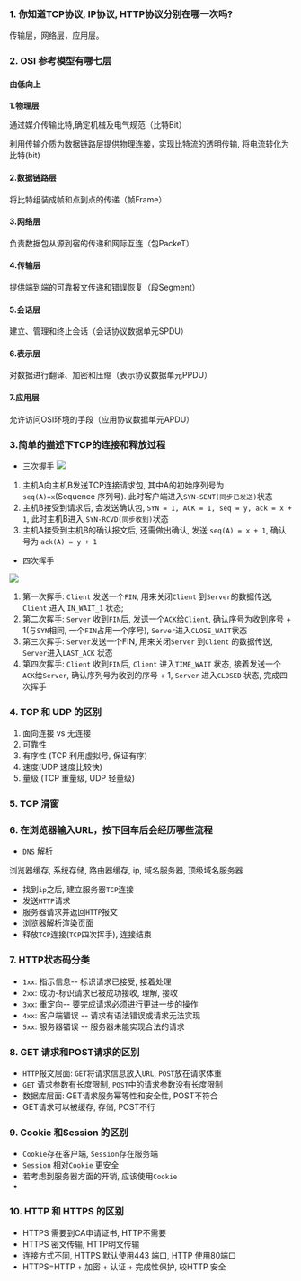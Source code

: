 ### 1. 你知道TCP协议, IP协议, HTTP协议分别在哪一次吗?

传输层，网络层，应用层。

### 2. OSI 参考模型有哪七层

#### 由低向上

**1.物理层**

通过媒介传输比特,确定机械及电气规范（比特Bit）

利用传输介质为数据链路层提供物理连接，实现比特流的透明传输, 将电流转化为比特(bit)

#### 2.数据链路层

将比特组装成帧和点到点的传递（帧Frame）

#### 3.网络层

负责数据包从源到宿的传递和网际互连（包PackeT）

#### 4.传输层

提供端到端的可靠报文传递和错误恢复（段Segment）

#### 5.会话层

建立、管理和终止会话（会话协议数据单元SPDU）

#### 6.表示层

对数据进行翻译、加密和压缩（表示协议数据单元PPDU）

#### 7.应用层

允许访问OSI环境的手段（应用协议数据单元APDU）

### 3.简单的描述下TCP的连接和释放过程
- 三次握手
![](https://raw.githubusercontent.com/xiaoxiunique/Image/master/20190526205305.png)
1) 主机A向主机B发送TCP连接请求包, 其中A的初始序列号为`seq(A)=x`(Sequence 序列号). 此时客户端进入`SYN-SENT(同步已发送)`状态
2) 主机B接受到请求后, 会发送确认包, `SYN = 1, ACK = 1, seq = y, ack = x + 1`, 此时主机B进入 `SYN-RCVD(同步收到)`状态
3) 主机A接受到主机B的确认报文后, 还需做出确认, 发送 `seq(A) = x + 1`, 确认号为 `ack(A) = y + 1`

- 四次挥手

![](https://raw.githubusercontent.com/xiaoxiunique/Web-Tip/master/20190529092018.png)

1) 第一次挥手: `Client` 发送一个`FIN`, 用来关闭`Client` 到`Server`的数据传送, `Client` 进入 `IN_WAIT_1` 状态;
2) 第二次挥手: `Server` 收到`FIN`后, 发送一个`ACK`给`Client`, 确认序号为收到序号 + 1(与`SYN`相同, 一个`FIN`占用一个序号), `Server`进入`CLOSE_WAIT`状态
3) 第三次挥手: `Server`发送一个FIN, 用来关闭`Server` 到`Client` 的数据传送, `Server`进入`LAST_ACK` 状态
4) 第四次挥手: `Client` 收到`FIN`后, `Client` 进入`TIME_WAIT` 状态, 接着发送一个`ACK`给`Server`, 确认序列号为收到的序号 + 1, `Server` 进入`CLOSED` 状态, 完成四次挥手


### 4. TCP 和 UDP 的区别
1) 面向连接 vs 无连接
2) 可靠性
3) 有序性 (TCP 利用虚拟号, 保证有序)
4) 速度(UDP 速度比较快)
5) 量级 (TCP 重量级, UDP 轻量级)

### 5. TCP 滑窗
### 6. 在浏览器输入URL，按下回车后会经历哪些流程
- `DNS` 解析

浏览器缓存, 系统存储, 路由器缓存, ip, 域名服务器, 顶级域名服务器

- 找到`ip`之后, 建立服务器`TCP`连接
- 发送`HTTP`请求
- 服务器请求并返回`HTTP`报文
- 浏览器解析渲染页面
- 释放`TCP`连接(`TCP`四次挥手), 连接结束

### 7. HTTP状态码分类
- `1xx`: 指示信息-- 标识请求已接受, 接着处理
- `2xx`: 成功-标识请求已被成功接收, 理解, 接收
- `3xx`: 重定向-- 要完成请求必须进行更进一步的操作
- `4xx`: 客户端错误 -- 请求有语法错误或请求无法实现
- `5xx`: 服务器错误 -- 服务器未能实现合法的请求 

### 8. GET 请求和POST请求的区别

- `HTTP`报文层面: `GET`将请求信息放入`URL`, `POST`放在请求体重
- `GET` 请求参数有长度限制, `POST`中的请求参数没有长度限制
- 数据库层面: GET请求服务幂等性和安全性, POST不符合
- GET请求可以被缓存, 存储, POST不行

### 9. Cookie 和Session 的区别
- `Cookie`存在客户端, `Session`存在服务端
- `Session` 相对`Cookie` 更安全
- 若考虑到服务器方面的开销, 应该使用`Cookie`
- 


### 10. HTTP 和 HTTPS 的区别
- HTTPS 需要到CA申请证书, HTTP不需要
- HTTPS 密文传输, HTTP明文传输
- 连接方式不同, HTTPS 默认使用443 端口, HTTP 使用80端口
- HTTPS=HTTP + 加密 + 认证 + 完成性保护, 较HTTP 安全


